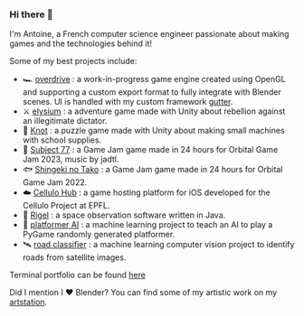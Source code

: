### Hi there 👋
I'm Antoine, a French computer science engineer passionate about making games and the technologies behind it!

Some of my best projects include:
- 🏎️ [overdrive](https://github.com/Zephyr75/overdrive) : a work-in-progress game engine created using OpenGL and supporting a custom export format to fully integrate with Blender scenes. UI is handled with my custom framework [gutter](https://github.com/Zephyr75/gutter).
- ⚔️ [elysium](https://github.com/Zephyr75/elysium) : a adventure game made with Unity about rebellion against an illegitimate dictator.
- :school: [Knot](https://github.com/Zephyr75/Knot) : a puzzle game made with Unity about making small machines with school supplies.
- 🤖 [Subject 77](https://github.com/Zephyr75/OGJ_2023) : a Game Jam game made in 24 hours for Orbital Game Jam 2023, music by jadtl.
- :fish: [Shingeki no Tako](https://github.com/jadtl/OGJ2022) : a Game Jam game made in 24 hours for Orbital Game Jam 2022.
- :cloud: [Cellulo Hub](https://github.com/Cellulo-Hub-Team/Hub) : a game hosting platform for iOS developed for the Cellulo Project at EPFL.
- :stars: [Rigel](https://github.com/Zephyr75/Rigel) : a space observation software written in Java.
- 🧠 [platformer AI](https://github.com/Zephyr75/platformerAI) : a machine learning project to teach an AI to play a PyGame randomly generated platformer.
- 🛰️ [road classifier](https://github.com/Zephyr75/road_classifier) : a machine learning computer vision project to identify roads from satellite images.

Terminal portfolio can be found [here](https://zephyr75.github.io)

Did I mention I ❤️ Blender?
You can find some of my artistic work on my [artstation](https://www.artstation.com/zephyr74).

<!--
**Zephyr75/Zephyr75** is a ✨ _special_ ✨ repository because its `README.md` (this file) appears on your GitHub profile.

Here are some ideas to get you started:

- 🔭 I’m currently working on ...
- 🌱 I’m currently learning ...
- 👯 I’m looking to collaborate on ...
- 🤔 I’m looking for help with ...
- 💬 Ask me about ...
- 📫 How to reach me: ...
- 😄 Pronouns: ...
- ⚡ Fun fact: ...
-->
